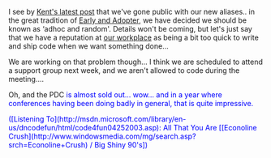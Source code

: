 I see by [Kent's latest post](http://weblogs.asp.net/ksharkey/posts/31496.aspx) that we've gone public with our new aliases.. in the great tradition of [Early and Adopter](http://radio.weblogs.com/0117167/), we have decided we should be known as &#8216;adhoc and random'. Details won't be coming, but let's just say that we have a reputation at [our workplace](http://msdn.microsoft.com) as being a bit too quick to write and ship code when we want something done...

We are working on that problem though... I think we are scheduled to attend a support group next week, and we aren't allowed to code during the meeting....

Oh, and the PDC <font color="#0000ff">is almost sold out... wow... and in a year where conferences having been doing badly in general, that is quite impressive.

<div class="media">
  ([Listening To](http://msdn.microsoft.com/library/en-us/dncodefun/html/code4fun04252003.asp): All That You Are [[Econoline Crush](http://www.windowsmedia.com/mg/search.asp?srch=Econoline+Crush) / Big Shiny 90's])
</div>